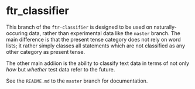 # ftr_classifier
This branch of the `ftr-classifier` is designed to be used on naturally-occuring data, rather than experimental data like the `master` branch. The main difference is that the present tense category does not rely on word lists; it rather simply classes all statements which are not classified as any other category as present tense. 

The other main addiion is the ability to classify text data in terms of not only _how_ but _whether_ test data refer to the future. 

See the `README.md` to the `master` branch for documentation.

